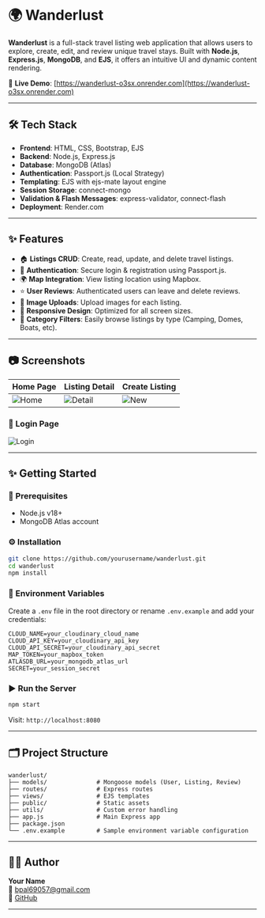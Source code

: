 # 🌍 Wanderlust

**Wanderlust** is a full-stack travel listing web application that allows users to explore, create, edit, and review unique travel stays. Built with **Node.js**, **Express.js**, **MongoDB**, and **EJS**, it offers an intuitive UI and dynamic content rendering.

🔗 **Live Demo**: [https://wanderlust-o3sx.onrender.com](https://wanderlust-o3sx.onrender.com)

---

## 🛠️ Tech Stack

- **Frontend**: HTML, CSS, Bootstrap, EJS
- **Backend**: Node.js, Express.js
- **Database**: MongoDB (Atlas)
- **Authentication**: Passport.js (Local Strategy)
- **Templating**: EJS with ejs-mate layout engine
- **Session Storage**: connect-mongo
- **Validation & Flash Messages**: express-validator, connect-flash
- **Deployment**: Render.com

---

## ✨ Features

- 🏠 **Listings CRUD**: Create, read, update, and delete travel listings.
- 🔐 **Authentication**: Secure login & registration using Passport.js.
- 🌍 **Map Integration**: View listing location using Mapbox.
- ⭐ **User Reviews**: Authenticated users can leave and delete reviews.
- 📂 **Image Uploads**: Upload images for each listing.
- 📱 **Responsive Design**: Optimized for all screen sizes.
- 🔎 **Category Filters**: Easily browse listings by type (Camping, Domes, Boats, etc).

---

## 📷 Screenshots

| Home Page | Listing Detail | Create Listing |
| --------- | -------------- | -------------- |
| ![Home](https://i.postimg.cc/qBLXg7Jf/Screenshot-2025-07-08-163304.png) | ![Detail](https://i.postimg.cc/7hmgRKsP/Screenshot-2025-07-08-163506.png) | ![New](https://i.postimg.cc/zvJCpskP/Screenshot-2025-07-08-163559.png) |

### 🔐 Login Page

![Login](https://i.postimg.cc/Hx148c8m/Screenshot-2025-07-08-163401.png)

---

## ✨ Getting Started

### 🧱 Prerequisites

- Node.js v18+
- MongoDB Atlas account

### ⚙️ Installation

```bash
git clone https://github.com/yourusername/wanderlust.git
cd wanderlust
npm install
```

### 📁 Environment Variables

Create a `.env` file in the root directory or rename `.env.example` and add your credentials:

```env
CLOUD_NAME=your_cloudinary_cloud_name
CLOUD_API_KEY=your_cloudinary_api_key
CLOUD_API_SECRET=your_cloudinary_api_secret
MAP_TOKEN=your_mapbox_token
ATLASDB_URL=your_mongodb_atlas_url
SECRET=your_session_secret
```

### ▶️ Run the Server

```bash
npm start
```

Visit: `http://localhost:8080`

---

## 🗂️ Project Structure

```
wanderlust/
├── models/              # Mongoose models (User, Listing, Review)
├── routes/              # Express routes
├── views/               # EJS templates
├── public/              # Static assets
├── utils/               # Custom error handling
├── app.js               # Main Express app
├── package.json
└── .env.example         # Sample environment variable configuration
```

---

## 🧑‍💻 Author

**Your Name**\
📧 [bpal69057@gmail.com](mailto:bpal69057@gmail.com)  
🔗 [GitHub](https://github.com/biswajit-pal1)

---
